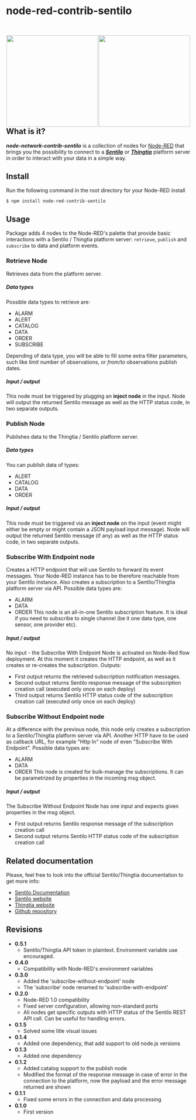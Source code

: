 node-red-contrib-sentilo
========================

<div style="width: 100%; margin: 50px 0px 250px 0px; border: 0px;">
	<div style="width: 50%; float: left; text-align: center; v-align: top; border: 0px;">
		<a href="https://www.sentilo.io" target="_blank" title="www.sentilo.io" alt="https://www.sentilo.io" style="border: 0px;">
			<img src="https://www.sentilo.io/wordpress/wp-content/uploads/2013/11/ori_SENTILO_sol_negre.png" width="250px">
		</a>
	</div>
	<div style="width: 50%; float: left; text-align: center; v-align: top; border: 0px;">
		<a href="https://www.thingtia.cloud" target="_blank" title="http://www.thingtia.cloud" alt="https://www.thingtia.cloud" style="border: 0px;">
			<img src="https://www.thingtia.cloud/wp-content/uploads/2016/11/Logo-Thingtia-grande.png" width="250px">
		</a>
	</div>
</div>

## What is it?

***node-network-contrib-sentilo*** is a collection of nodes for [Node-RED](http://nodered.org) that brings you the possibility to connect to a [***Sentilo***](http://www.sentilo.io) or [***Thingtia***](http://www.thingtia.cloud) platform server in order to interact with your data in a simple way.


## Install
Run the following command in the root directory for your Node-RED install

    $ npm install node-red-contrib-sentilo

## Usage
Package adds 4 nodes to the Node-RED's palette that provide basic interactions with a Sentilo / Thingtia platform server: ``retrieve``, ``publish`` and ``subscribe`` to data and platform events.

### Retrieve Node
Retrieves data from the platform server. 
##### Data types
Possible data types to retrieve are: 
* ALARM
* ALERT
* CATALOG
* DATA
* ORDER
* SUBSCRIBE

Depending of data type, you will be able to fill some extra filter parameters, such like *limit* number of observations, or *from/to* observations publish dates.

##### Input / output
This node must be triggered by plugging an **inject node** in the input. Node will output the returned Sentilo message as well as the HTTP status code, in two separate outputs.

### Publish Node
Publishes data to the Thingtia / Sentilo platform server.
##### Data types
You can publish data of types: 
* ALERT
* CATALOG
* DATA
* ORDER

##### Input / output
This node must be triggered via an **inject node** on the input (event might either be empty or might contain a JSON payload input message).
Node will output the returned Sentilo message (if any) as well as the HTTP status code, in two separate outputs.

### Subscribe With Endpoint node
Creates a HTTP endpoint that will use Sentilo to forward its event messages.
Your Node-RED instance has to be therefore reachable from your Sentilo instance. 
Also creates a subscription to a Sentilo/Thingtia platform server via API.
Possible data types are:
* ALARM
* DATA
* ORDER
This node is an all-in-one Sentilo subscription feature. It is ideal if you need to subscribe to single channel (be it one data type, one sensor, one provider etc).    


##### Input / output
No input - the Subscribe With Endpoint Node is activated on Node-Red flow deployment. At this moment it creates the HTTP endpoint, 
as well as it creates or re-creates the subscription. Outputs:
* First output returns the retrieved subscription notification messages.
* Second output returns Sentilo response message of the subscription creation call (executed only once on each deploy)
* Third output returns Sentilo HTTP status code of the subscription creation call (executed only once on each deploy)


### Subscribe Without Endpoint node
At a difference with the previous node, this node only creates a subscription to a Sentilo/Thingtia platform server via API.
Another HTTP have to be used as callback URL, for example "Http In" node of even "Subscribe With Endpoint".
Possible data types are:
* ALARM
* DATA
* ORDER
This node is created for bulk-manage the subscriptions. It can be parametrized by properties in the incoming msg object. 


##### Input / output
The Subscribe Without Endpoint Node has one input and expects given properties in the msg object. 
* First output returns Sentilo response message of the subscription creation call
* Second output returns Sentilo HTTP status code of the subscription creation call


## Related documentation

Please, feel free to look into the official Sentilo/Thingtia documentation to get more info:
* [Sentilo Documentation](https://sentilo.readthedocs.io/en/latest/)
* [Sentilo website](https://www.sentilo.io)
* [Thingtia website](https://www.thingtia.cloud)
* [Github repository](https://github.com/sentilo/node-red-contrib-sentilo)

## Revisions

* **0.5.1**
  * Sentilo/Thingtia API token in plaintext. Environment variable use encouraged. 
* **0.4.0**
  * Compatibility with Node-RED's environment variables
* **0.3.0**
  * Added the 'subscribe-without-endpoint' node
  * The 'subscribe' node renamed to 'subscribe-with-endpoint'
* **0.2.0**
  * Node-RED 1.0 compatibility
  * Fixed server configuration, allowing non-standard ports
  * All nodes get specific outputs with HTTP status of the Sentilo REST API call. Can be useful for handling errors.
* **0.1.5**
  * Solved some litle visual issues
* **0.1.4**
  * Added one dependency, that add support to old node.js versions
* **0.1.3**
  * Added one dependency
* **0.1.2**
  * Added catalog support to the publish node 
  * Modified the format of the response message in case of error in the connection to the platform, now the payload and the error message returned are shown 
* **0.1.1**
  * Fixed some errors in the connection and data processing
* **0.1.0**
  * First version